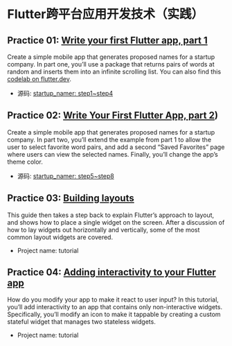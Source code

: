 # Flutter跨平台应用开发技术（实践）

## Practice 01: [Write your first Flutter app, part 1](https://codelabs.developers.google.com/codelabs/first-flutter-app-pt1#0)

Create a simple mobile app that generates proposed names for a startup company. In part one, you’ll use a package that returns pairs of words at random and inserts them into an infinite scrolling list. You can also find this [codelab on flutter.dev](https://flutter.dev/docs/get-started/codelab).

- 源码: [startup_namer: step1~step4](https://github.com/walkman617/Flutter2/tree/main/SourceCode/startup_namer)

## Practice 02: [Write Your First Flutter App, part 2](https://codelabs.developers.google.com/codelabs/first-flutter-app-pt2#0))

Create a simple mobile app that generates proposed names for a startup company. In part two, you’ll extend the example from part 1 to allow the user to select favorite word pairs, and add a second “Saved Favorites” page where users can view the selected names. Finally, you’ll change the app’s theme color.

- 源码: [startup_namer: step5~step8](https://github.com/walkman617/Flutter2/tree/main/SourceCode/startup_namer)

## Practice 03: [Building layouts](https://flutter.dev/docs/development/ui/layout/tutorial)

This guide then takes a step back to explain Flutter’s approach to layout, and shows how to place a single widget on the screen. After a discussion of how to lay widgets out horizontally and vertically, some of the most common layout widgets are covered.

- Project name: tutorial

## Practice 04: [Adding interactivity to your Flutter app](https://flutter.dev/docs/development/ui/interactive)

How do you modify your app to make it react to user input? In this tutorial, you’ll add interactivity to an app that contains only non-interactive widgets. Specifically, you’ll modify an icon to make it tappable by creating a custom stateful widget that manages two stateless widgets.

- Project name: tutorial